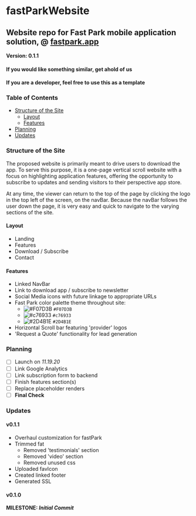 # fastParkWebsite
## Website repo for Fast Park mobile application solution, @ [fastpark.app](https://fastpark.app)
**Version: 0.1.1**

#### If you would like something similar, get ahold of us
#### If you are a developer, feel free to use this as a template

### Table of Contents
* [Structure of the Site](#structure-of-the-site)
    * [Layout](#layout)
    * [Features](#features)
* [Planning](#planning)
* [Updates](#updates)


### Structure of the Site
The proposed website is primarily meant to drive users to download the app. To serve this purpose, it is a one-page vertical scroll website with a focus on highlighting application features, offering the opportunity to subscribe to updates and sending visitors to their perspective app store.

At any time, the viewer can return to the top of the page by clicking the logo in the top left of the screen, on the navBar. Because the navBar follows the user down the page, it is very easy and quick to navigate to the varying sections of the site.

#### Layout
* Landing
* Features
* Download / Subscribe
* Contact

#### Features
* Linked NavBar
* Link to download app / subscribe to newsletter
* Social Media icons with future linkage to appropriate URLs
* Fast Park color palette theme throughout site:
	- ![#F07D3B](https://placehold.it/15/f07d3b/000000?text=+) `#F07D3B`
	- ![#c76933](https://placehold.it/15/c76933/000000?text=+) `#c76933`
	- ![#2D4B1E](https://placehold.it/15/2d4b1e/000000?text=+) `#2D4B1E`
* Horizontal Scroll bar featuring 'provider' logos
* 'Request a Quote' functionality for lead generation

### Planning
- [ ] Launch on _11.19.20_
- [ ] Link Google Analytics
- [ ] Link subscription form to backend
- [ ] Finish features section(s)
- [ ] Replace placeholder renders
- [ ] **Final Check**

### Updates
#### v0.1.1
* Overhaul customization for fastPark
* Trimmed fat
  * Removed 'testimonials' section
  * Removed 'video' section
  * Removed unused css
* Uploaded favIcon
* Created linked footer
* Generated SSL

#### v0.1.0
**MILESTONE: *Initial Commit***

